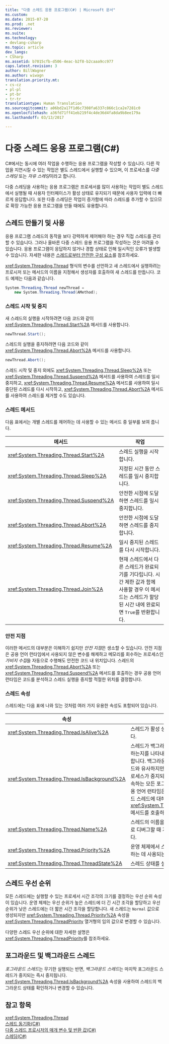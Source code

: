 ```yaml
---
title: "다중 스레드 응용 프로그램(C#) | Microsoft 문서"
ms.custom: 
ms.date: 2015-07-20
ms.prod: .net
ms.reviewer: 
ms.suite: 
ms.technology:
- devlang-csharp
ms.topic: article
dev_langs:
- CSharp
ms.assetid: b7015cfb-d506-4eac-b2f8-b2caaa9cc977
caps.latest.revision: 3
author: BillWagner
ms.author: wiwagn
translation.priority.mt:
- cs-cz
- pl-pl
- pt-br
- tr-tr
translationtype: Human Translation
ms.sourcegitcommit: a06bd2a17f1d6c7308fa6337c866c1ca2e7281c0
ms.openlocfilehash: a36fd71ff41eb219f4c4de36d4fa8da9b8ee179a
ms.lasthandoff: 03/13/2017

---
```

# <a name="multithreaded-applications-c"></a>다중 스레드 응용 프로그램(C#)
C#에서는 동시에 여러 작업을 수행하는 응용 프로그램을 작성할 수 있습니다. 다른 작업을 지연시킬 수 있는 작업은 별도 스레드에서 실행할 수 있으며, 이 프로세스를 *다중 스레딩* 또는 *자유 스레딩*이라고 합니다.  
  
 다중 스레딩을 사용하는 응용 프로그램은 프로세서를 많이 사용하는 작업이 별도 스레드에서 실행될 때 사용자 인터페이스가 활성 상태로 유지되기 때문에 사용자 입력에 더 빠르게 응답합니다. 또한 다중 스레딩은 작업이 증가함에 따라 스레드를 추가할 수 있으므로 확장 가능한 응용 프로그램을 만들 때에도 유용합니다.  
  
## <a name="creating-and-using-threads"></a>스레드 만들기 및 사용  
 응용 프로그램 스레드의 동작을 보다 강력하게 제어해야 하는 경우 직접 스레드를 관리할 수 있습니다. 그러나 올바른 다중 스레드 응용 프로그램을 작성하는 것은 어려울 수 있습니다. 응용 프로그램이 응답하지 않거나 경합 상태로 인해 일시적인 오류가 발생할 수 있습니다. 자세한 내용은 [스레드로부터 안전한 구성 요소](http://msdn.microsoft.com/library/4f7c7377-a782-4bd0-aaa3-9db8c12945ee)를 참조하세요.  
  
 <xref:System.Threading.Thread> 형식의 변수를 선언하고 새 스레드에서 실행하려는 프로시저 또는 메서드의 이름을 지정해서 생성자를 호출하여 새 스레드를 만듭니다. 코드 예제는 다음과 같습니다.  
  
```csharp  
System.Threading.Thread newThread =  
    new System.Threading.Thread(AMethod);  
```  
  
### <a name="starting-and-stopping-threads"></a>스레드 시작 및 중지  
 새 스레드의 실행을 시작하려면 다음 코드와 같이 <xref:System.Threading.Thread.Start%2A> 메서드를 사용합니다.  
  
```csharp  
newThread.Start();  
```  
  
 스레드의 실행을 중지하려면 다음 코드와 같이 <xref:System.Threading.Thread.Abort%2A> 메서드를 사용합니다.  
  
```csharp  
newThread.Abort();  
```  
  
 스레드 시작 및 중지 외에도 <xref:System.Threading.Thread.Sleep%2A> 또는 <xref:System.Threading.Thread.Suspend%2A> 메서드를 사용하여 스레드를 일시 중지하고, <xref:System.Threading.Thread.Resume%2A> 메서드를 사용하여 일시 중단된 스레드를 다시 시작하고, <xref:System.Threading.Thread.Abort%2A> 메서드를 사용하여 스레드를 제거할 수도 있습니다.  
  
### <a name="thread-methods"></a>스레드 메서드  
 다음 표에서는 개별 스레드를 제어하는 데 사용할 수 있는 메서드 중 일부를 보여 줍니다.  
  
|메서드|작업|  
|------------|------------|  
|<xref:System.Threading.Thread.Start%2A>|스레드 실행을 시작합니다.|  
|<xref:System.Threading.Thread.Sleep%2A>|지정된 시간 동안 스레드를 일시 중지합니다.|  
|<xref:System.Threading.Thread.Suspend%2A>|안전한 시점에 도달하면 스레드를 일시 중지합니다.|  
|<xref:System.Threading.Thread.Abort%2A>|안전한 시점에 도달하면 스레드를 중지합니다.|  
|<xref:System.Threading.Thread.Resume%2A>|일시 중지된 스레드를 다시 시작합니다.|  
|<xref:System.Threading.Thread.Join%2A>|현재 스레드에서 다른 스레드가 완료되기를 기다립니다. 시간 제한 값과 함께 사용할 경우 이 메서드는 스레드가 할당된 시간 내에 완료되면 `True`를 반환합니다.|  
  
### <a name="safe-points"></a>안전 지점  
 이러한 메서드의 대부분은 이해하기 쉽지만 *안전 지점*은 생소할 수 있습니다. 안전 지점은 공용 언어 런타임에서 사용되지 않은 변수를 해제하고 메모리를 회수하는 프로세스인 *가비지 수집*을 자동으로 수행해도 안전한 코드 내 위치입니다. 스레드의 <xref:System.Threading.Thread.Abort%2A> 또는 <xref:System.Threading.Thread.Suspend%2A> 메서드를 호출하는 경우 공용 언어 런타임은 코드를 분석하고 스레드 실행을 중지할 적절한 위치를 결정합니다.  
  
### <a name="thread-properties"></a>스레드 속성  
 스레드에는 다음 표에 나와 있는 것처럼 여러 가지 유용한 속성도 포함되어 있습니다.  
  
|속성|값|  
|--------------|-----------|  
|<xref:System.Threading.Thread.IsAlive%2A>|스레드가 활성 상태인 경우 `True` 값을 포함합니다.|  
|<xref:System.Threading.Thread.IsBackground%2A>|스레드가 백그라운드 스레드인지 또는 그래야 하는지를 나타내는 부울 값을 가져오거나 설정합니다. 백그라운드 스레드는 포그라운드 스레드와 유사하지만 백그라운드 스레드의 경우 프로세스가 중지되도록 허용합니다. 프로세스에 속하는 모든 포그라운드 스레드가 중지되면 공용 언어 런타임은 여전히 활성 상태인 백그라운드 스레드에 대해 <xref:System.Threading.Thread.Abort%2A> 메서드를 호출하여 프로세스를 종료합니다.|  
|<xref:System.Threading.Thread.Name%2A>|스레드의 이름을 가져오거나 설정합니다. 대체로 디버그할 때 개별 스레드를 찾는 데 사용됩니다.|  
|<xref:System.Threading.Thread.Priority%2A>|운영 체제에서 스레드 예약의 우선 순위를 지정하는 데 사용되는 값을 가져오거나 설정합니다.|  
|<xref:System.Threading.Thread.ThreadState%2A>|스레드 상태를 설명하는 값을 포함합니다.|  
  
## <a name="thread-priorities"></a>스레드 우선 순위  
 모든 스레드에는 실행할 수 있는 프로세서 시간 조각의 크기를 결정하는 우선 순위 속성이 있습니다. 운영 체제는 우선 순위가 높은 스레드에 더 긴 시간 조각을 할당하고 우선 순위가 낮은 스레드에는 더 짧은 시간 조각을 할당합니다. 새 스레드는 `Normal` 값으로 생성되지만 <xref:System.Threading.Thread.Priority%2A> 속성을 <xref:System.Threading.ThreadPriority> 열거형의 임의 값으로 변경할 수 있습니다.  
  
 다양한 스레드 우선 순위에 대한 자세한 설명은 <xref:System.Threading.ThreadPriority>를 참조하세요.  
  
## <a name="foreground-and-background-threads"></a>포그라운드 및 백그라운드 스레드  
 *포그라운드 스레드*는 무기한 실행되는 반면, *백그라운드 스레드*는 마지막 포그라운드 스레드가 중지되는 즉시 중지됩니다. <xref:System.Threading.Thread.IsBackground%2A> 속성을 사용하여 스레드의 백그라운드 상태를 확인하거나 변경할 수 있습니다.  
  
## <a name="see-also"></a>참고 항목  
 <xref:System.Threading.Thread>   
 [스레드 동기화(C#)](../../../../csharp/programming-guide/concepts/threading/thread-synchronization.md)   
 [다중 스레드 프로시저의 매개 변수 및 반환 값(C#)](../../../../csharp/programming-guide/concepts/threading/parameters-and-return-values-for-multithreaded-procedures.md)   
 [스레딩(C#)](../../../../csharp/programming-guide/concepts/threading/index.md)
